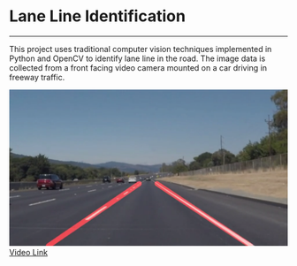 # Lane Line Identification
***
This project uses traditional computer vision techniques implemented in Python and OpenCV to identify lane line in the road. The image data is collected from a front facing video camera mounted on a car driving in freeway traffic.


[![png](image_output/output1.png)](https://youtu.be/gcRVc0u5Qr0)
[Video Link](https://youtu.be/gcRVc0u5Qr0)
